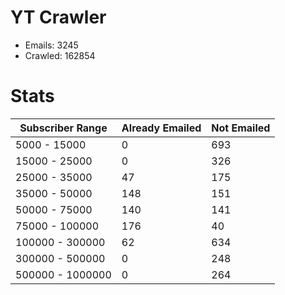 # YT Crawler
- Emails: 3245
- Crawled: 162854

# Stats
| Subscriber Range  | Already Emailed | Not Emailed |
|-------|-------|-------|
| 5000 - 15000 | 0 | 693 |
| 15000 - 25000 | 0 | 326 |
| 25000 - 35000 | 47 | 175 |
| 35000 - 50000 | 148 | 151 |
| 50000 - 75000 | 140 | 141 |
| 75000 - 100000 | 176 | 40 |
| 100000 - 300000 | 62 | 634 |
| 300000 - 500000 | 0 | 248 |
| 500000 - 1000000 | 0 | 264 |
